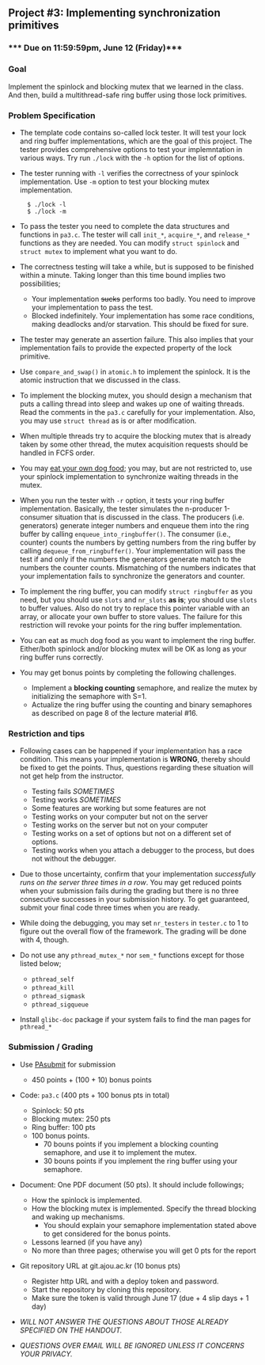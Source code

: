 ## Project #3: Implementing synchronization primitives

### *** Due on 11:59:59pm, June 12 (Friday)***

### Goal
Implement the spinlock and blocking mutex that we learned in the class. And then, build a multithread-safe ring buffer using those lock primitives.

### Problem Specification
- The template code contains so-called lock tester. It will test your lock and ring buffer implementations, which are the goal of this project. The tester provides comprehensive options to test your implemntation in various ways. Try run `./lock` with the `-h` option for the list of options.

- The tester running with `-l` verifies the correctness of your spinlock implementation. Use `-m` option to test your blocking mutex implementation.
  ```
	$ ./lock -l
	$ ./lock -m
	```

- To pass the tester you need to complete the data structures and functions in `pa3.c`. The tester will call `init_*`, `acquire_*`, and `release_*` functions as they are needed. You can modify `struct spinlock` and `struct mutex` to implement what you want to do.

- The correctness testing will take a while, but is supposed to be finished within a minute. Taking longer than this time bound implies two possibilities;
  - Your implementation ~~sucks~~ performs too badly. You need to improve your implementation to pass the test.
  - Blocked indefinitely. Your implementation has some race conditions, making deadlocks and/or starvation. This should be fixed for sure.

- The tester may generate an assertion failure. This also implies that your implementation fails to provide the expected property of the lock primitive.

- Use `compare_and_swap()` in `atomic.h` to implement the spinlock. It is the atomic instruction that we discussed in the class.

- To implement the blocking mutex, you should design a mechanism that puts a calling thread into sleep and wakes up one of waiting threads. Read the comments in the `pa3.c` carefully for your implementation. Also, you may use `struct thread` as is or after modification.
- When multiple threads try to acquire the blocking mutex that is already taken by some other thread, the mutex acquisition requests should be handled in FCFS order.
- You may [eat your own dog food](https://en.wikipedia.org/wiki/Eating_your_own_dog_food); you may, but are not restricted to, use your spinlock implementation to synchronize waiting threads in the mutex.

- When you run the tester with `-r` option, it tests your ring buffer implementation. Basically, the tester simulates the n-producer 1-consumer situation that is discussed in the class. The producers (i.e. generators) generate integer numbers and enqueue them into the ring buffer by calling `enqueue_into_ringbuffer()`. The consumer (i.e., counter) counts the numbers by getting numbers from the ring buffer by calling `dequeue_from_ringbuffer()`. Your implementation will pass the test if and only if the numbers the generators generate match to the numbers the counter counts. Mismatching of the numbers indicates that your implementation fails to synchronize the generators and counter.

- To implement the ring buffer, you can modify `struct ringbuffer` as you need, but you should use `slots` and `nr_slots` **as is**; you should use `slots` to buffer values. Also do not try to replace this pointer variable with an array, or allocate your own buffer to store values. The failure for this restriction will revoke your points for the ring buffer implementation.

- You can eat as much dog food as you want to implement the ring buffer. Either/both spinlock and/or blocking mutex will be OK as long as your ring buffer runs correctly.

- You may get bonus points by completing the following challenges.
  - Implement a **blocking counting** semaphore, and realize the mutex by initializing the semaphore with S=1.
  - Actualize the ring buffer using the counting and binary semaphores as described on page 8 of the lecture material #16.


### Restriction and tips
- Following cases can be happened if your implementation has a race condition. This means your implementation is **WRONG**, thereby should be fixed to get the points. Thus, questions regarding these situation will not get help from the instructor.
  - Testing fails *SOMETIMES*
  - Testing works *SOMETIMES*
  - Some features are working but some features are not
  - Testing works on your computer but not on the server
  - Testing works on the server but not on your computer
  - Testing works on a set of options but not on a different set of options.
  - Testing works when you attach a debugger to the process, but does not without the debugger.

- Due to those uncertainty, confirm that your implementation *successfully runs on the server three times in a row*. You may get reduced points when your submission fails during the grading but there is no three consecutive successes in your submission history. To get guaranteed, submit your final code three times when you are ready.

- While doing the debugging, you may set `nr_testers` in `tester.c` to 1 to figure out the overall flow of the framework. The grading will be done with 4, though.

- Do not use any `pthread_mutex_*` nor `sem_*` functions except for those listed below;
  - `pthread_self`
  - `pthread_kill`
  - `pthread_sigmask`
  - `pthread_sigqueue`

- Install `glibc-doc` package if your system fails to find the man pages for `pthread_*` 


### Submission / Grading

- Use [PAsubmit](https://sslab.ajou.ac.kr/pasubmit) for submission
  - 450 points + (100 + 10) bonus points

- Code: `pa3.c` (400 pts + 100 bonus pts in total)
	- Spinlock: 50 pts
	- Blocking mutex: 250 pts
	- Ring buffer: 100 pts
	- 100 bonus points.
	  - 70 bouns points if you implement a blocking counting semaphore, and use it to implement the mutex.
	  - 30 bouns points if you implement the ring buffer using your semaphore.

- Document: One PDF document (50 pts). It should include followings;
  - How the spinlock is implemented.
  - How the blocking mutex is implemented. Specify the thread blocking and waking up mechanisms.
	- You should explain your semaphore implementation stated above to get considered for the bonus points.
  - Lessons learned (if you have any)
  - No more than three pages; otherwise you will get 0 pts for the report

- Git repository URL at git.ajou.ac.kr (10 bonus pts)
	- Register http URL and with a deploy token and password.
	- Start the repository by cloning this repository.
	- Make sure the token is valid through June 17 (due + 4 slip days + 1 day)

- *WILL NOT ANSWER THE QUESTIONS ABOUT THOSE ALREADY SPECIFIED ON THE HANDOUT.*
- *QUESTIONS OVER EMAIL WILL BE IGNORED UNLESS IT CONCERNS YOUR PRIVACY.*
